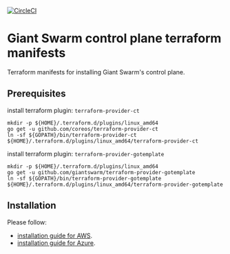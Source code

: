 [![CircleCI](https://circleci.com/gh/giantswarm/giantnetes-terraform.svg?style=shield)](https://circleci.com/gh/giantswarm/giantnetes-terraform)

# Giant Swarm control plane terraform manifests

Terraform manifests for installing Giant Swarm's control plane.

## Prerequisites
install terraform plugin: `terraform-provider-ct`
```
mkdir -p ${HOME}/.terraform.d/plugins/linux_amd64
go get -u github.com/coreos/terraform-provider-ct
ln -sf ${GOPATH}/bin/terraform-provider-ct ${HOME}/.terraform.d/plugins/linux_amd64/terraform-provider-ct
```
install terraform plugin: `terraform-provider-gotemplate`
```
mkdir -p ${HOME}/.terraform.d/plugins/linux_amd64
go get -u github.com/giantswarm/terraform-provider-gotemplate
ln -sf ${GOPATH}/bin/terraform-provider-gotemplate ${HOME}/.terraform.d/plugins/linux_amd64/terraform-provider-gotemplate
```


## Installation

Please follow:
- [installation guide for AWS](docs/installation-guide-aws.md).
- [installation guide for Azure](docs/installation-guide-azure.md).
